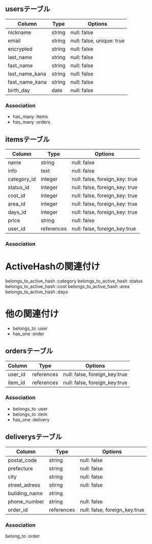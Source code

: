 <!--ユーザー-->
## usersテーブル

| Column             | Type                | Options                        |
|--------------------|---------------------|--------------------------------|
| nickname           | string              | null: false                    |
| email              | string              | null: false, unique: true      |
| encrypted          | string              | null: false                    |
| last_name          | string              | null: false                    |
| fast_name          | string              | null: false                    |
| last_name_kana     | string              | null: false                    |
| fast_name_kana     | string              | null: false                    |
| birth_day          | date                | null: false                    |


### Association
- has_many :items
- has_many :orders

<!--商品情報-->
## itemsテーブル
<!--商品の状態, 配送料の負担, 発送元の地域,発送までの日数,カテゴリーのカラムはActiveHashを使用します-->

| Column             | Type                | Options                        |
|--------------------|---------------------|--------------------------------|
| name               | string              | null: false                    |
| info               | text                | null: false                    |
| category_id        | integer             | null: false, foreign_key: true |
| status_id          | integer             | null: false, foreign_key: true |
| cost_id            | integer             | null: false, foreign_key: true |
| area_id            | integer             | null: false, foreign_key: true |
| days_id            | integer             | null: false, foreign_key: true |
| price              | string              | null: false                    |
| user_id            | references          | null: false, foreign_key:true  |

### Association

  # ActiveHashの関連付け
  belongs_to_active_hash :category
  belongs_to_active_hash :status
  belongs_to_active_hash :cost
  belongs_to_active_hash :area
  belongs_to_active_hash :days

  # 他の関連付け
- belongs_to :user
- has_one    :order

<!--購入記録-->
## ordersテーブル

| Column             | Type                | Options                        |
|--------------------|---------------------|--------------------------------|
| user_id            | references          | null: false, foreign_key:true  |
| item_id            | references          | null: false, foreign_key:true  |

### Association
- belongs_to :user
- belongs_to :item
- has_one    :delivery

<!--発送先情報-->
## deliverysテーブル

| Column             | Type                | Options                        |
|--------------------|---------------------|--------------------------------|
| postal_code        | string              | null: false                    |
| prefecture         | string              | null: false                    |
| city               | string              | null: false                    |
| street_adress      | stirng              | null: false                    |
| building_name      | string              |                                |
| phone_number       | string              | null: false                    |
| order_id           | references          | null: false, foreign_key:true  |

### Association
belong_to :order
